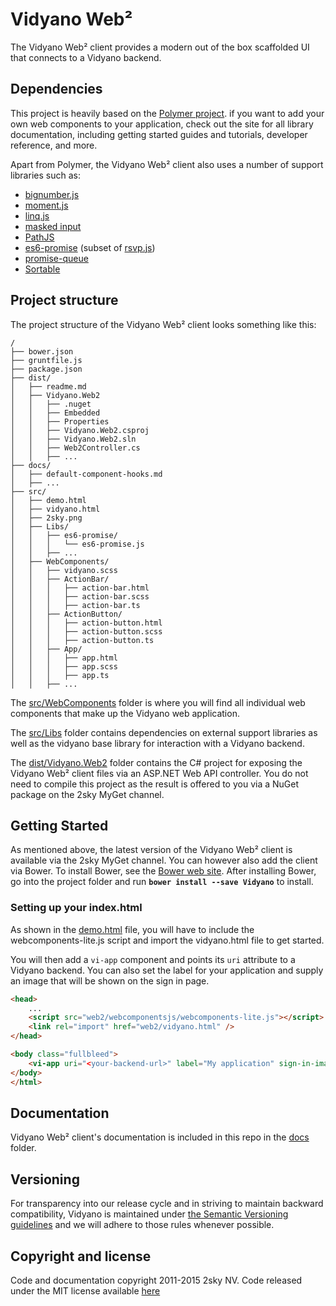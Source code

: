 # Vidyano Web²

The Vidyano Web² client provides a modern out of the box scaffolded UI that connects to a Vidyano backend.

## Dependencies

This project is heavily based on the [Polymer project](https://www.polymer-project.org/). if you want to add your own web components to your application, check out the site for all library documentation, including getting started guides and tutorials, developer reference, and more.

Apart from Polymer, the Vidyano Web² client also uses a number of support libraries such as:

* [bignumber.js](https://github.com/MikeMcl/bignumber.js/)
* [moment.js](http://momentjs.com/)
* [linq.js](http://linqjs.codeplex.com/)
* [masked input](http://digitalbush.com/projects/masked-input-plugin/)
* [PathJS](https://github.com/mtrpcic/pathjs)
* [es6-promise](https://github.com/jakearchibald/es6-promise) (subset of [rsvp.js](https://github.com/tildeio/rsvp.js))
* [promise-queue](https://github.com/azproduction/promise-queue/)
* [Sortable](https://github.com/RubaXa/Sortable)

## Project structure

The project structure of the Vidyano Web² client looks something like this:

```
/
├── bower.json
├── gruntfile.js
├── package.json
├── dist/
│   ├── readme.md
│   ├── Vidyano.Web2
│   │   ├── .nuget
│   │   ├── Embedded
│   │   ├── Properties
│   │   ├── Vidyano.Web2.csproj
│   │   ├── Vidyano.Web2.sln
│   │   ├── Web2Controller.cs
│   │   ├── ...
├── docs/
│   ├── default-component-hooks.md
│   ├── ...
├── src/
│   ├── demo.html
│   ├── vidyano.html
│   ├── 2sky.png
│   ├── Libs/
│   │   ├── es6-promise/
│   │   │   └── es6-promise.js
│   │   ├── ...
│   ├── WebComponents/
│   │   ├── vidyano.scss
│   │   ├── ActionBar/
│   │   │   ├── action-bar.html
│   │   │   ├── action-bar.scss
│   │   │   ├── action-bar.ts
│   │   ├── ActionButton/
│   │   │   ├── action-button.html
│   │   │   ├── action-button.scss
│   │   │   ├── action-button.ts
│   │   ├── App/
│   │   │   ├── app.html
│   │   │   ├── app.scss
│   │   │   ├── app.ts
│   │   ├── ...
```

The [src/WebComponents](https://github.com/2sky/Vidyano/tree/master/src/WebComponents) folder is where you will find all individual web components that make up the Vidyano web application.

The [src/Libs](https://github.com/2sky/Vidyano/tree/master/src/Libs) folder contains dependencies on external support libraries as well as the vidyano base library for interaction with a Vidyano backend.

The [dist/Vidyano.Web2](https://github.com/2sky/Vidyano/tree/master/dist/Vidyano.Web2) folder contains the C# project for exposing the Vidyano Web² client files via an ASP.NET Web API controller. You do not need to compile this project as the result is offered to you via a NuGet package on the 2sky MyGet channel.

## Getting Started

As mentioned above, the latest version of the Vidyano Web² client is available via the 2sky MyGet channel. You can however also add the client via Bower. To install Bower, see the [Bower web site](http://bower.io/). After installing Bower, go into the project folder and run **```bower install --save Vidyano```** to install.

### Setting up your index.html

As shown in the [demo.html](https://github.com/2sky/Vidyano/blob/master/src/demo.html) file, you will have to include the webcomponents-lite.js script and import the vidyano.html file to get started.

You will then add a ```vi-app``` component and points its ```uri``` attribute to a Vidyano backend. You can also set the label for your application and supply an image that will be shown on the sign in page.

```html
<head>
	...
	<script src="web2/webcomponentsjs/webcomponents-lite.js"></script>
    <link rel="import" href="web2/vidyano.html" />
</head>

<body class="fullbleed">
    <vi-app uri="<your-backend-url>" label="My application" sign-in-image="signin.png" class="fit"></vi-app>
</body>
</html>
```

## Documentation

Vidyano Web² client's documentation is included in this repo in the [docs](./docs) folder.

## Versioning

For transparency into our release cycle and in striving to maintain backward compatibility, Vidyano is maintained under [the Semantic Versioning guidelines](http://semver.org/) and we will adhere to those rules whenever possible.

## Copyright and license

Code and documentation copyright 2011-2015 2sky NV. Code released under the MIT license available [here](./LICENSE)
